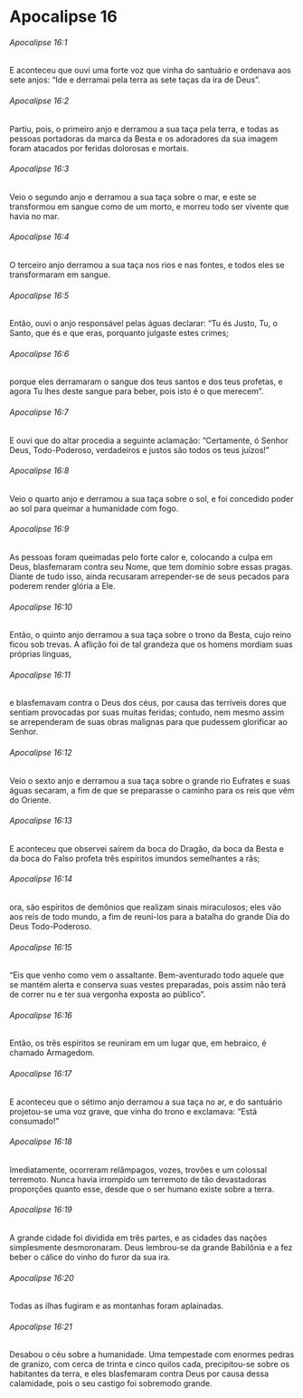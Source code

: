 # Apocalipse 16

###### Apocalipse 16:1

E aconteceu que ouvi uma forte voz que vinha do santuário e ordenava aos sete anjos: “Ide e derramai pela terra as sete taças da ira de Deus”.

###### Apocalipse 16:2

Partiu, pois, o primeiro anjo e derramou a sua taça pela terra, e todas as pessoas portadoras da marca da Besta e os adoradores da sua imagem foram atacados por feridas dolorosas e mortais.

###### Apocalipse 16:3

Veio o segundo anjo e derramou a sua taça sobre o mar, e este se transformou em sangue como de um morto, e morreu todo ser vivente que havia no mar.

###### Apocalipse 16:4

O terceiro anjo derramou a sua taça nos rios e nas fontes, e todos eles se transformaram em sangue.

###### Apocalipse 16:5

Então, ouvi o anjo responsável pelas águas declarar: “Tu és Justo, Tu, o Santo, que és e que eras, porquanto julgaste estes crimes;

###### Apocalipse 16:6

porque eles derramaram o sangue dos teus santos e dos teus profetas, e agora Tu lhes deste sangue para beber, pois isto é o que merecem”.

###### Apocalipse 16:7

E ouvi que do altar procedia a seguinte aclamação: “Certamente, ó Senhor Deus, Todo-Poderoso, verdadeiros e justos são todos os teus juízos!”

###### Apocalipse 16:8

Veio o quarto anjo e derramou a sua taça sobre o sol, e foi concedido poder ao sol para queimar a humanidade com fogo.

###### Apocalipse 16:9

As pessoas foram queimadas pelo forte calor e, colocando a culpa em Deus, blasfemaram contra seu Nome, que tem domínio sobre essas pragas. Diante de tudo isso, ainda recusaram arrepender-se de seus pecados para poderem render glória a Ele.

###### Apocalipse 16:10

Então, o quinto anjo derramou a sua taça sobre o trono da Besta, cujo reino ficou sob trevas. A aflição foi de tal grandeza que os homens mordiam suas próprias línguas,

###### Apocalipse 16:11

e blasfemavam contra o Deus dos céus, por causa das terríveis dores que sentiam provocadas por suas muitas feridas; contudo, nem mesmo assim se arrependeram de suas obras malignas para que pudessem glorificar ao Senhor.

###### Apocalipse 16:12

Veio o sexto anjo e derramou a sua taça sobre o grande rio Eufrates e suas águas secaram, a fim de que se preparasse o caminho para os reis que vêm do Oriente.

###### Apocalipse 16:13

E aconteceu que observei saírem da boca do Dragão, da boca da Besta e da boca do Falso profeta três espíritos imundos semelhantes a rãs;

###### Apocalipse 16:14

ora, são espíritos de demônios que realizam sinais miraculosos; eles vão aos reis de todo mundo, a fim de reuni-los para a batalha do grande Dia do Deus Todo-Poderoso.

###### Apocalipse 16:15

“Eis que venho como vem o assaltante. Bem-aventurado todo aquele que se mantém alerta e conserva suas vestes preparadas, pois assim não terá de correr nu e ter sua vergonha exposta ao público”.

###### Apocalipse 16:16

Então, os três espíritos se reuniram em um lugar que, em hebraico, é chamado Armagedom.

###### Apocalipse 16:17

E aconteceu que o sétimo anjo derramou a sua taça no ar, e do santuário projetou-se uma voz grave, que vinha do trono e exclamava: “Está consumado!”

###### Apocalipse 16:18

Imediatamente, ocorreram relâmpagos, vozes, trovões e um colossal terremoto. Nunca havia irrompido um terremoto de tão devastadoras proporções quanto esse, desde que o ser humano existe sobre a terra.

###### Apocalipse 16:19

A grande cidade foi dividida em três partes, e as cidades das nações simplesmente desmoronaram. Deus lembrou-se da grande Babilônia e a fez beber o cálice do vinho do furor da sua ira.

###### Apocalipse 16:20

Todas as ilhas fugiram e as montanhas foram aplainadas.

###### Apocalipse 16:21

Desabou o céu sobre a humanidade. Uma tempestade com enormes pedras de granizo, com cerca de trinta e cinco quilos cada, precipitou-se sobre os habitantes da terra, e eles blasfemaram contra Deus por causa dessa calamidade, pois o seu castigo foi sobremodo grande.


